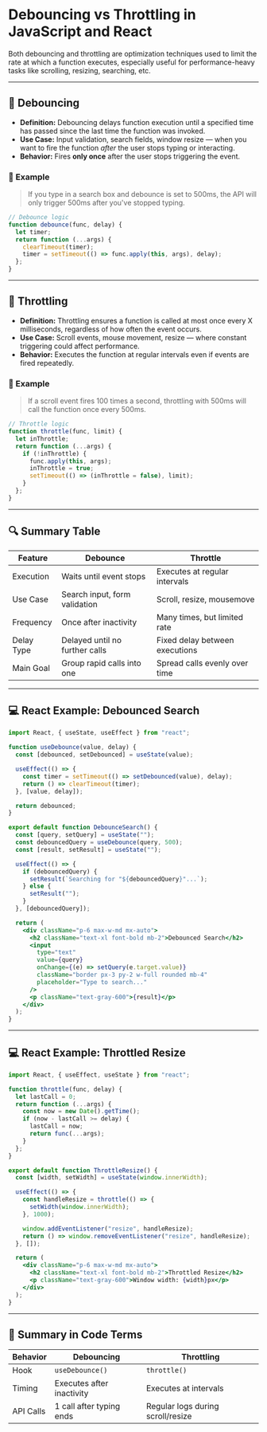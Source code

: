 
# Debouncing vs Throttling in JavaScript and React

Both debouncing and throttling are optimization techniques used to limit the rate at which a function executes, especially useful for performance-heavy tasks like scrolling, resizing, searching, etc.

---

## 🔁 Debouncing

- **Definition:** Debouncing delays function execution until a specified time has passed since the last time the function was invoked.
- **Use Case:** Input validation, search fields, window resize — when you want to fire the function *after* the user stops typing or interacting.
- **Behavior:** Fires **only once** after the user stops triggering the event.

### 📌 Example
> If you type in a search box and debounce is set to 500ms, the API will only trigger 500ms after you've stopped typing.

```js
// Debounce logic
function debounce(func, delay) {
  let timer;
  return function (...args) {
    clearTimeout(timer);
    timer = setTimeout(() => func.apply(this, args), delay);
  };
}
```

---

## 🚀 Throttling

- **Definition:** Throttling ensures a function is called at most once every X milliseconds, regardless of how often the event occurs.
- **Use Case:** Scroll events, mouse movement, resize — where constant triggering could affect performance.
- **Behavior:** Executes the function at regular intervals even if events are fired repeatedly.

### 📌 Example
> If a scroll event fires 100 times a second, throttling with 500ms will call the function once every 500ms.

```js
// Throttle logic
function throttle(func, limit) {
  let inThrottle;
  return function (...args) {
    if (!inThrottle) {
      func.apply(this, args);
      inThrottle = true;
      setTimeout(() => (inThrottle = false), limit);
    }
  };
}
```

---

## 🔍 Summary Table

| Feature     | Debounce                            | Throttle                           |
|-------------|-------------------------------------|------------------------------------|
| Execution   | Waits until event stops             | Executes at regular intervals      |
| Use Case    | Search input, form validation       | Scroll, resize, mousemove          |
| Frequency   | Once after inactivity               | Many times, but limited rate       |
| Delay Type  | Delayed until no further calls      | Fixed delay between executions     |
| Main Goal   | Group rapid calls into one          | Spread calls evenly over time      |

---

## 💻 React Example: Debounced Search

```jsx
import React, { useState, useEffect } from "react";

function useDebounce(value, delay) {
  const [debounced, setDebounced] = useState(value);

  useEffect(() => {
    const timer = setTimeout(() => setDebounced(value), delay);
    return () => clearTimeout(timer);
  }, [value, delay]);

  return debounced;
}

export default function DebounceSearch() {
  const [query, setQuery] = useState("");
  const debouncedQuery = useDebounce(query, 500);
  const [result, setResult] = useState("");

  useEffect(() => {
    if (debouncedQuery) {
      setResult(`Searching for "${debouncedQuery}"...`);
    } else {
      setResult("");
    }
  }, [debouncedQuery]);

  return (
    <div className="p-6 max-w-md mx-auto">
      <h2 className="text-xl font-bold mb-2">Debounced Search</h2>
      <input
        type="text"
        value={query}
        onChange={(e) => setQuery(e.target.value)}
        className="border px-3 py-2 w-full rounded mb-4"
        placeholder="Type to search..."
      />
      <p className="text-gray-600">{result}</p>
    </div>
  );
}
```

---

## 💻 React Example: Throttled Resize

```jsx
import React, { useEffect, useState } from "react";

function throttle(func, delay) {
  let lastCall = 0;
  return function (...args) {
    const now = new Date().getTime();
    if (now - lastCall >= delay) {
      lastCall = now;
      return func(...args);
    }
  };
}

export default function ThrottleResize() {
  const [width, setWidth] = useState(window.innerWidth);

  useEffect(() => {
    const handleResize = throttle(() => {
      setWidth(window.innerWidth);
    }, 1000);

    window.addEventListener("resize", handleResize);
    return () => window.removeEventListener("resize", handleResize);
  }, []);

  return (
    <div className="p-6 max-w-md mx-auto">
      <h2 className="text-xl font-bold mb-2">Throttled Resize</h2>
      <p className="text-gray-600">Window width: {width}px</p>
    </div>
  );
}
```

---

## 🧾 Summary in Code Terms

| Behavior   | Debouncing              | Throttling                |
|------------|--------------------------|----------------------------|
| Hook       | `useDebounce()`         | `throttle()`               |
| Timing     | Executes after inactivity | Executes at intervals     |
| API Calls  | 1 call after typing ends | Regular logs during scroll/resize |